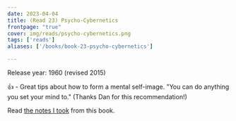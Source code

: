 ```yaml
---
date: 2023-04-04
title: (Read 23) Psycho-Cybernetics
frontpage: "true"
cover: img/reads/psycho-cybernetics.png
tags: ['reads']
aliases: ['/books/book-23-psycho-cybernetics']

---
```


Release year: 1960 (revised 2015)

👍 - Great tips about how to form a mental self-image. "You can do anything you set your mind to." (Thanks Dan for this recommendation!)

Read [the notes I took](https://drive.google.com/file/d/1OBEj2Rcxowgrw7_glm1zfRONbcJXnilh/view?usp=drive_link) from this book.
